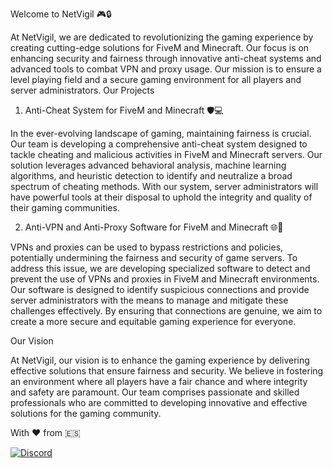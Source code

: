 Welcome to NetVigil 🎮🔒

At NetVigil, we are dedicated to revolutionizing the gaming experience by creating cutting-edge solutions for FiveM and Minecraft. Our focus is on enhancing security and fairness through innovative anti-cheat systems and advanced tools to combat VPN and proxy usage. Our mission is to ensure a level playing field and a secure gaming environment for all players and server administrators.
Our Projects

1. Anti-Cheat System for FiveM and Minecraft 🛡️💻

In the ever-evolving landscape of gaming, maintaining fairness is crucial. Our team is developing a comprehensive anti-cheat system designed to tackle cheating and malicious activities in FiveM and Minecraft servers. Our solution leverages advanced behavioral analysis, machine learning algorithms, and heuristic detection to identify and neutralize a broad spectrum of cheating methods. With our system, server administrators will have powerful tools at their disposal to uphold the integrity and quality of their gaming communities.

2. Anti-VPN and Anti-Proxy Software for FiveM and Minecraft 🌐🚫

VPNs and proxies can be used to bypass restrictions and policies, potentially undermining the fairness and security of game servers. To address this issue, we are developing specialized software to detect and prevent the use of VPNs and proxies in FiveM and Minecraft environments. Our software is designed to identify suspicious connections and provide server administrators with the means to manage and mitigate these challenges effectively. By ensuring that connections are genuine, we aim to create a more secure and equitable gaming experience for everyone.

Our Vision

At NetVigil, our vision is to enhance the gaming experience by delivering effective solutions that ensure fairness and security. We believe in fostering an environment where all players have a fair chance and where integrity and safety are paramount. Our team comprises passionate and skilled professionals who are committed to developing innovative and effective solutions for the gaming community.


With ❤️ from 🇪🇸

[![Discord](https://img.shields.io/discord/1282719766401777695?label=Join%20our%20Discord&logo=discord&color=7289DA)](https://discord.gg/netvigil)
